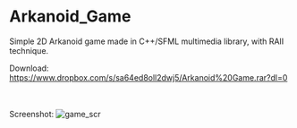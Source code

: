 # Arkanoid_Game
Simple 2D Arkanoid game made in C++/SFML multimedia library, with RAII technique.<br />

Download:<br />
https://www.dropbox.com/s/sa64ed8oll2dwj5/Arkanoid%20Game.rar?dl=0

<br /><br />
Screenshot:
![game_scr](https://user-images.githubusercontent.com/38703432/41813210-8f917ae0-7731-11e8-9c44-8815d7b80eb0.png)
